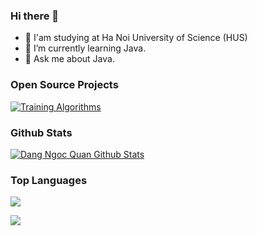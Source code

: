 ### Hi there 👋

- 📖 I'am studying at Ha Noi University of Science (HUS)
- 🌱 I’m currently learning Java.
- 💬 Ask me about Java.




### Open Source Projects
[![Training Algorithms](https://github-readme-stats.vercel.app/api/pin/?username=dangngocquan&repo=TrainingAlgorithms&theme=midnight-purple)](https://github.com/dangngocquan/TrainingAlgorithms)



### Github Stats
[![Dang Ngoc Quan Github Stats](https://github-readme-stats.vercel.app/api?username=dangngocquan&count_private=true&theme=chartreuse-dark&show_icons=true)](https://github.com/dangngocquan)


### Top Languages
[![](http://github-profile-summary-cards.vercel.app/api/cards/most-commit-language?username=dangngocquan&langs_count=8&theme=midnight-purple)](https://github.com/dangngocquan)

<!-- ### Dang Ngoc Quan's Wakatime Stats -->

[![](https://komarev.com/ghpvc/?username=dangngocquan&color=brightgreen&style=plastic)](https://github.com/dangngocquan)
